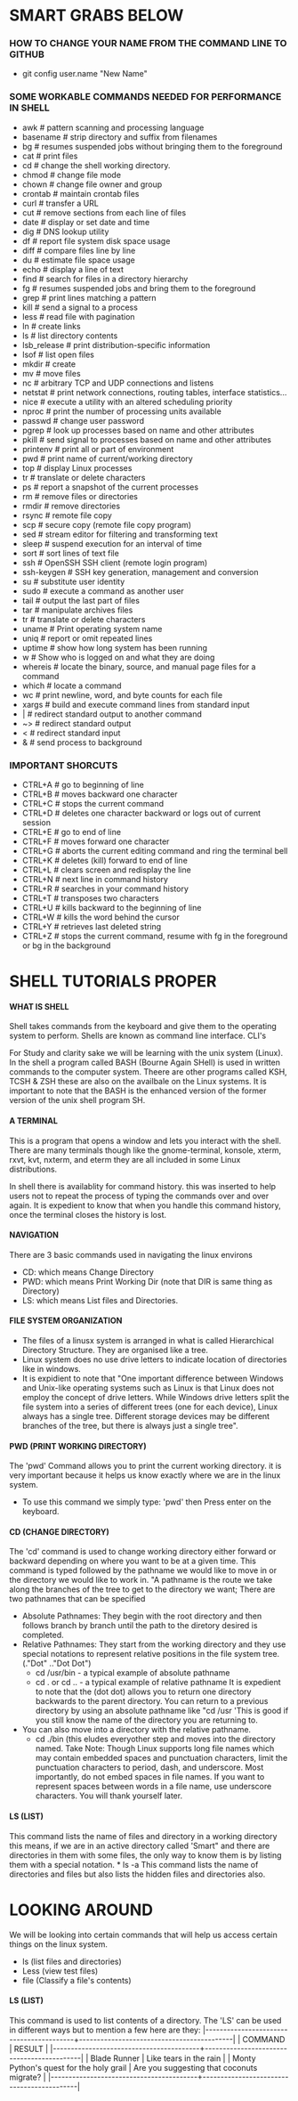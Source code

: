 # SMART GRABS BELOW
### HOW TO CHANGE YOUR NAME FROM THE COMMAND LINE TO GITHUB
- git config user.name "New Name"
### SOME WORKABLE COMMANDS NEEDED FOR PERFORMANCE IN SHELL
- awk # pattern scanning and processing language
- basename # strip directory and suffix from filenames
- bg # resumes suspended jobs without bringing them to the foreground
- cat # print files
- cd # change the shell working directory.
- chmod # change file mode
- chown # change file owner and group
- crontab # maintain crontab files
- curl # transfer a URL
- cut # remove sections from each line of files
- date # display or set date and time
- dig # DNS lookup utility
- df # report file system disk space usage
- diff # compare files line by line
- du # estimate file space usage
- echo # display a line of text
- find # search for files in a directory hierarchy
- fg # resumes suspended jobs and bring them to the foreground
- grep # print lines matching a pattern
- kill # send a signal to a process
- less # read file with pagination
- ln # create links
- ls # list directory contents
- lsb_release # print distribution-specific information
- lsof # list open files
- mkdir # create
- mv # move files
- nc # arbitrary TCP and UDP connections and listens
- netstat # print network connections, routing tables, interface statistics...
- nice # execute a utility with an altered scheduling priority
- nproc # print the number of processing units available
- passwd # change user password
- pgrep # look up processes based on name and other attributes
- pkill # send signal to processes based on name and other attributes
- printenv # print all or part of environment
- pwd # print name of current/working directory
- top # display Linux processes
- tr # translate or delete characters
- ps # report a snapshot of the current processes
- rm # remove files or directories
- rmdir # remove directories
- rsync # remote file copy
- scp # secure copy (remote file copy program)
- sed # stream editor for filtering and transforming text
- sleep # suspend execution for an interval of time
- sort # sort lines of text file
- ssh # OpenSSH SSH client (remote login program)
- ssh-keygen # SSH key generation, management and conversion
- su # substitute user identity
- sudo # execute a command as another user
- tail # output the last part of files
- tar # manipulate archives files
- tr # translate or delete characters
- uname # Print operating system name
- uniq # report or omit repeated lines
- uptime # show how long system has been running
- w # Show who is logged on and what they are doing
- whereis # locate the binary, source, and manual page files for a command
- which # locate a command
- wc # print newline, word, and byte counts for each file
- xargs # build and execute command lines from standard input
- | # redirect standard output to another command
- ~> # redirect standard output
- < # redirect standard input
- & # send process to background
### IMPORTANT SHORCUTS
 - CTRL+A # go to beginning of line
 - CTRL+B # moves backward one character
 - CTRL+C # stops the current command
 - CTRL+D # deletes one character backward or logs out of current session
 - CTRL+E # go to end of line
 - CTRL+F # moves forward one character
 - CTRL+G # aborts the current editing command and ring the terminal bell
 - CTRL+K # deletes (kill) forward to end of line
 - CTRL+L # clears screen and redisplay the line
 - CTRL+N # next line in command history
 - CTRL+R # searches in your command history
 - CTRL+T # transposes two characters
 - CTRL+U # kills backward to the beginning of line
 - CTRL+W # kills the word behind the cursor
 - CTRL+Y # retrieves last deleted string
 - CTRL+Z # stops the current command, resume with fg in the foreground or bg in the background
# SHELL TUTORIALS PROPER
#### WHAT IS SHELL
Shell takes commands from the keyboard and give them to the operating system to perform. Shells are known as command line interface. CLI's

For Study and clarity sake we will be learning with the unix system (Linux). In the shell a program called BASH (Bourne Again SHell) is used in written commands to the computer system. Theere are other programs called KSH, TCSH & ZSH these are also on the availbale on the Linux systems. It is important to note that the BASH is the enhanced version of the former version of the unix shell program SH.

#### A TERMINAL
This is a program that opens a window and lets you interact with the shell. There are many terminals though like the gnome-terminal, konsole, xterm, rxvt, kvt, nxterm, and eterm they are all included in some Linux distributions.

In shell there is availablity for command history. this was inserted to help users not to repeat the process of typing the commands over and over again. It is expedient to know that when you handle this command history, once the terminal closes the history is lost.

#### NAVIGATION
There are 3 basic commands used in navigating the linux environs
- CD: which means Change Directory
- PWD: which means Print Working Dir (note that DIR is same thing as Directory)
- LS: which means List files and Directories.

#### FILE SYSTEM ORGANIZATION
* The files of a linusx system is arranged in what is called Hierarchical Directory Structure. They are organised like a tree.
* Linux system does no use drive letters to indicate location of directories like in windows.
* It is expidient to note that "One important difference between Windows and Unix-like operating systems such as Linux is that Linux does not employ the concept of drive letters. While Windows drive letters split the file system into a series of different trees (one for each device), Linux always has a single tree. Different storage devices may be different branches of the tree, but there is always just a single tree".

#### PWD (PRINT WORKING DIRECTORY)
The 'pwd' Command allows you to print the current working directory. it is very important because it helps us know exactly where we are in the linux system.
  * To use this command we simply type: 'pwd' then Press enter on the keyboard.

#### CD (CHANGE DIRECTORY)
The 'cd' command is used to change working directory either forward or backward depending on where you want to be at a given time.
This command is typed followed by the pathname we would like to move in or the directory we would like to work in.
"A pathname is the route we take along the branches of the tree to get to the directory we want; There are two pathnames that can be specified
* Absolute Pathnames: They begin with the root directory and then follows branch by branch until the path to the diretory desired is completed.
* Relative Pathnames: They start from the working directory and they use special notations to represent relative positions in the file system tree. (."Dot" .."Dot Dot")
	* cd /usr/bin - a typical example of absolute pathname
	* cd . or cd .. - a typical example of relative pathname
It is expedient to note that the (dot dot) allows you to return one directory backwards to the parent directory. You can return to a previous directory by using an absolute pathname like "cd /usr 'This is good if you still know the name of the directory you are returning to.
* You can also move into a directory with the relative pathname.
	* cd ./bin (this eludes everyother step and moves into the directory named.
Take Note: Though Linux supports long file names which may contain embedded spaces and punctuation characters, limit the punctuation characters to period, dash, and underscore. Most importantly, do not embed spaces in file names. If you want to represent spaces between words in a file name, use underscore characters. You will thank yourself later.
#### LS (LIST)
This command lists the name of files and directory in a working directory this means, if we are in an active directory called 'Smart" and there are directories in them with some files, the only way to know them is by listing them with a special notation.
	* ls -a
This command lists the name of directories and files but also lists the hidden files and directories also.
# LOOKING AROUND
We will be looking into certain commands that will help us access certain things on the linux system.
* ls (list files and directories)
* Less (view test files)
* file (Classify a file's contents)

#### LS (LIST)
This command is used to list contents of a directory.
The 'LS' can be used in different ways but to mention a few here are they:
|-----------------------------------------+-------------------------------------------|
|                  COMMAND                | RESULT                                     |
|-----------------------------------------+-------------------------------------------|
| Blade Runner                            | Like tears in the rain                    |
| Monty Python's quest for the holy grail | Are you suggesting that coconuts migrate? |
|-----------------------------------------+-------------------------------------------|
